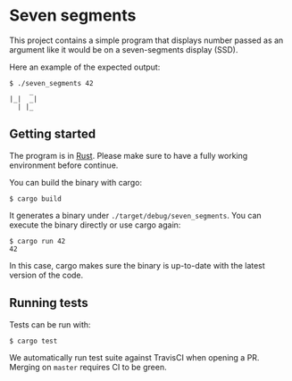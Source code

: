 # Seven segments

This project contains a simple program that displays number passed as an
argument like it would be on a seven-segments display (SSD).

Here an example of the expected output:

```console
$ ./seven_segments 42
     _ 
|_|  _|
  | |_ 
```

## Getting started

The program is in [Rust](https://www.rust-lang.org). Please make sure to have a
fully working environment before continue.

You can build the binary with cargo:

```console
$ cargo build
```

It generates a binary under `./target/debug/seven_segments`. You can execute
the binary directly or use cargo again:

```console
$ cargo run 42
42
```

In this case, cargo makes sure the binary is up-to-date with the latest version
of the code.

## Running tests

Tests can be run with:

```console
$ cargo test
```

We automatically run test suite against TravisCI when opening a PR. Merging on
`master` requires CI to be green.
